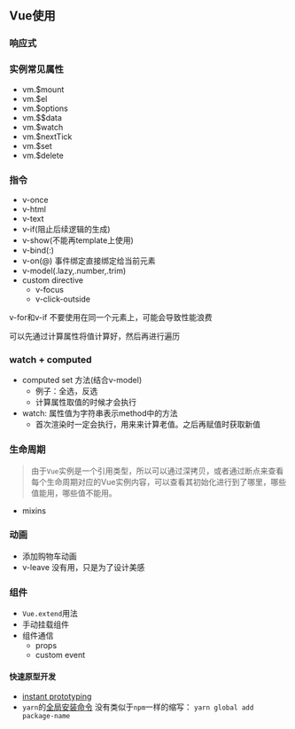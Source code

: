## Vue使用
### 响应式


### 实例常见属性
* vm.$mount
* vm.$el
* vm.$options
* vm.$$data
* vm.$watch
* vm.$nextTick
* vm.$set
* vm.$delete

### 指令
* v-once
* v-html
* v-text
* v-if(阻止后续逻辑的生成)
* v-show(不能再template上使用)
* v-bind(:)
* v-on(@) 事件绑定直接绑定给当前元素
* v-model(.lazy,.number,.trim)
* custom directive
  * v-focus
  * v-click-outside

v-for和v-if 不要使用在同一个元素上，可能会导致性能浪费

可以先通过计算属性将值计算好，然后再进行遍历

### watch + computed
* computed set 方法(结合v-model)
  * 例子：全选，反选
  * 计算属性取值的时候才会执行
* watch: 属性值为字符串表示method中的方法
  * 首次渲染时一定会执行，用来来计算老值。之后再赋值时获取新值

### 生命周期
> 由于`Vue`实例是一个引用类型，所以可以通过深拷贝，或者通过断点来查看每个生命周期对应的Vue实例内容，可以查看其初始化进行到了哪里，哪些值能用，哪些值不能用。

* mixins

### 动画
* 添加购物车动画
* v-leave 没有用，只是为了设计美感

### 组件
* `Vue.extend`用法
* 手动挂载组件
* 组件通信
  * props
  * custom event

#### 快速原型开发
* [instant prototyping](https://cli.vuejs.org/guide/prototyping.html#instant-prototyping)
* `yarn`的[全局安装命令](https://classic.yarnpkg.com/en/docs/cli/global/) 没有类似于`npm`一样的缩写： `yarn global add package-name`
